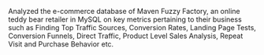 Analyzed the e-commerce database of Maven Fuzzy Factory, an online teddy bear retailer in MySQL on key metrics pertaining to their business such as Finding Top Traffic Sources, Conversion Rates, Landing Page Tests, Conversion Funnels, Direct Traffic, Product Level Sales Analysis, Repeat Visit and Purchase Behavior etc.


 
